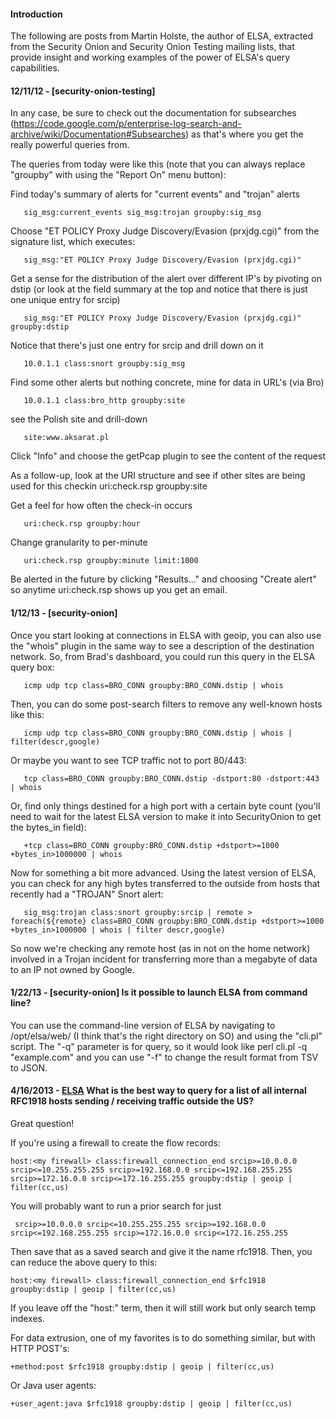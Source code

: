 #### Introduction ####

The following are posts from Martin Holste, the author of ELSA, extracted from the Security Onion and Security Onion Testing mailing lists, that provide insight and working examples of the power of ELSA's query capabilities.


#### 12/11/12 - [security-onion-testing] ####

In any case, be sure to check out the documentation for subsearches (https://code.google.com/p/enterprise-log-search-and-archive/wiki/Documentation#Subsearches) as that's where you get the really powerful queries from.

The queries from today were like this (note that you can always replace "groupby" with using the "Report On" menu button):

Find today's summary of alerts for "current events" and "trojan" alerts
```
   sig_msg:current_events sig_msg:trojan groupby:sig_msg
```
Choose "ET POLICY Proxy Judge Discovery/Evasion (prxjdg.cgi)" from the signature list, which executes:
```
   sig_msg:"ET POLICY Proxy Judge Discovery/Evasion (prxjdg.cgi)"
```
Get a sense for the distribution of the alert over different IP's by pivoting on dstip (or look at the field summary at the top and notice that there is just one unique entry for srcip)
```
   sig_msg:"ET POLICY Proxy Judge Discovery/Evasion (prxjdg.cgi)" groupby:dstip
```
Notice that there's just one entry for srcip and drill down on it
```
   10.0.1.1 class:snort groupby:sig_msg
```
Find some other alerts but nothing concrete, mine for data in URL's (via Bro)
```
   10.0.1.1 class:bro_http groupby:site
```
see the Polish site and drill-down
```
   site:www.aksarat.pl
```
Click "Info" and choose the getPcap plugin to see the content of the request

As a follow-up, look at the URI structure and see if other sites are being used for this checkin
uri:check.rsp groupby:site

Get a feel for how often the check-in occurs
```
   uri:check.rsp groupby:hour
```
Change granularity to per-minute
```
   uri:check.rsp groupby:minute limit:1000
```
Be alerted in the future by clicking "Results..." and choosing "Create alert" so anytime uri:check.rsp shows up you get an email.

#### 1/12/13 - [security-onion] ####

Once you start looking at connections in ELSA with geoip, you can also use the "whois" plugin in the same way to see a description of the destination network.  So, from Brad's dashboard, you could run this query in the ELSA query box:
```
   icmp udp tcp class=BRO_CONN groupby:BRO_CONN.dstip | whois
```
Then, you can do some post-search filters to remove any well-known hosts like this:
```
   icmp udp tcp class=BRO_CONN groupby:BRO_CONN.dstip | whois | filter(descr,google)
```
Or maybe you want to see TCP traffic not to port 80/443:
```
   tcp class=BRO_CONN groupby:BRO_CONN.dstip -dstport:80 -dstport:443 | whois
```
Or, find only things destined for a high port with a certain byte count (you'll need to wait for the latest ELSA version to make it into SecurityOnion to get the bytes\_in field):
```
   +tcp class=BRO_CONN groupby:BRO_CONN.dstip +dstport>=1000 +bytes_in>1000000 | whois
```
Now for something a bit more advanced.  Using the latest version of ELSA, you can check for any high bytes transferred to the outside from hosts that recently had a "TROJAN" Snort alert:
```
   sig_msg:trojan class:snort groupby:srcip | remote > foreach(${remote} class=BRO_CONN groupby:BRO_CONN.dstip +dstport>=1000 +bytes_in>1000000 | whois | filter descr,google)
```
So now we're checking any remote host (as in not on the home network) involved in a Trojan incident for transferring more than a megabyte of data to an IP not owned by Google.

#### 1/22/13 - [security-onion] Is it possible to launch ELSA from command line? ####

You can use the command-line version of ELSA by navigating to /opt/elsa/web/ (I think that's the right directory on SO) and using the "cli.pl" script.  The "-q" parameter is for query, so it would look like perl cli.pl -q "example.com" and you can use "-f" to change the result format from TSV to JSON.

#### 4/16/2013 - [ELSA](ELSA) What is the best way to query for a list of all internal RFC1918 hosts sending / receiving traffic outside the US? ####

Great question!

If you're using a firewall to create the flow records:
```
host:<my firewall> class:firewall_connection_end srcip>=10.0.0.0 srcip<=10.255.255.255 srcip>=192.168.0.0 srcip<=192.168.255.255 srcip>=172.16.0.0 srcip<=172.16.255.255 groupby:dstip | geoip | filter(cc,us)
```
You will probably want to run a prior search for just
```
 srcip>=10.0.0.0 srcip<=10.255.255.255 srcip>=192.168.0.0 srcip<=192.168.255.255 srcip>=172.16.0.0 srcip<=172.16.255.255
```
Then save that as a saved search and give it the name rfc1918.  Then, you can reduce the above query to this:
```
host:<my firewall> class:firewall_connection_end $rfc1918 groupby:dstip | geoip | filter(cc,us)
```
If you leave off the "host:<my firewall>" term, then it will still work but only search temp indexes.

For data extrusion, one of my favorites is to do something similar, but with HTTP POST's:
```
+method:post $rfc1918 groupby:dstip | geoip | filter(cc,us)
```
Or Java user agents:
```
+user_agent:java $rfc1918 groupby:dstip | geoip | filter(cc,us)
```